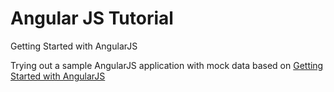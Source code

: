 # Angular JS Tutorial

Getting Started with AngularJS

Trying out a sample AngularJS application with mock data based on [Getting Started with AngularJS](http://raibledesigns.com/rd/entry/getting_started_with_angularjs)  
